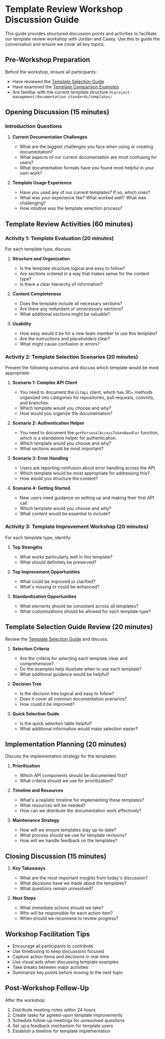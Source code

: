 # Template Review Workshop Discussion Guide

This guide provides structured discussion points and activities to facilitate our template review workshop with Jordan and Casey. Use this to guide the conversation and ensure we cover all key topics.

## Pre-Workshop Preparation

Before the workshop, ensure all participants:
- Have reviewed the [Template Selection Guide](../documentation-standards/templates/template-selection-guide.md)
- Have examined the [Template Comparison Examples](./template-comparison-examples.md)
- Are familiar with the current template structure in `project-management/documentation-standards/templates/`

## Opening Discussion (15 minutes)

### Introduction Questions

1. **Current Documentation Challenges**
   - What are the biggest challenges you face when using or creating documentation?
   - What aspects of our current documentation are most confusing for users?
   - What documentation formats have you found most helpful in your own work?

2. **Template Usage Experience**
   - Have you used any of our current templates? If so, which ones?
   - What was your experience like? What worked well? What was challenging?
   - How intuitive was the template selection process?

## Template Review Activities (60 minutes)

### Activity 1: Template Evaluation (20 minutes)

For each template type, discuss:

1. **Structure and Organization**
   - Is the template structure logical and easy to follow?
   - Are sections ordered in a way that makes sense for the content type?
   - Is there a clear hierarchy of information?

2. **Content Completeness**
   - Does the template include all necessary sections?
   - Are there any redundant or unnecessary sections?
   - What additional sections might be valuable?

3. **Usability**
   - How easy would it be for a new team member to use this template?
   - Are the instructions and placeholders clear?
   - What might cause confusion or errors?

### Activity 2: Template Selection Scenarios (20 minutes)

Present the following scenarios and discuss which template would be most appropriate:

1. **Scenario 1: Complex API Client**
   - You need to document the `GitApi` client, which has 30+ methods organized into categories for repositories, pull requests, commits, and branches.
   - Which template would you choose and why?
   - How would you organize the documentation?

2. **Scenario 2: Authentication Helper**
   - You need to document the `getPersonalAccessTokenHandler` function, which is a standalone helper for authentication.
   - Which template would you choose and why?
   - What sections would be most important?

3. **Scenario 3: Error Handling**
   - Users are reporting confusion about error handling across the API.
   - Which template would be most appropriate for addressing this?
   - How would you structure the content?

4. **Scenario 4: Getting Started**
   - New users need guidance on setting up and making their first API call.
   - Which template would you choose and why?
   - What content would be essential to include?

### Activity 3: Template Improvement Workshop (20 minutes)

For each template type, identify:

1. **Top Strengths**
   - What works particularly well in this template?
   - What should definitely be preserved?

2. **Top Improvement Opportunities**
   - What could be improved or clarified?
   - What's missing or could be enhanced?

3. **Standardization Opportunities**
   - What elements should be consistent across all templates?
   - What customizations should be allowed for each template type?

## Template Selection Guide Review (20 minutes)

Review the [Template Selection Guide](../documentation-standards/templates/template-selection-guide.md) and discuss:

1. **Selection Criteria**
   - Are the criteria for selecting each template clear and comprehensive?
   - Do the examples help illustrate when to use each template?
   - What additional guidance would be helpful?

2. **Decision Tree**
   - Is the decision tree logical and easy to follow?
   - Does it cover all common documentation scenarios?
   - How could it be improved?

3. **Quick Selection Guide**
   - Is the quick selection table helpful?
   - What additional information would make selection easier?

## Implementation Planning (20 minutes)

Discuss the implementation strategy for the templates:

1. **Prioritization**
   - Which API components should be documented first?
   - What criteria should we use for prioritization?

2. **Timeline and Resources**
   - What's a realistic timeline for implementing these templates?
   - What resources will be needed?
   - How can we distribute the documentation work effectively?

3. **Maintenance Strategy**
   - How will we ensure templates stay up-to-date?
   - What process should we use for template revisions?
   - How will we handle feedback on the templates?

## Closing Discussion (15 minutes)

1. **Key Takeaways**
   - What are the most important insights from today's discussion?
   - What decisions have we made about the templates?
   - What questions remain unresolved?

2. **Next Steps**
   - What immediate actions should we take?
   - Who will be responsible for each action item?
   - When should we reconvene to review progress?

## Workshop Facilitation Tips

- Encourage all participants to contribute
- Use timeboxing to keep discussions focused
- Capture action items and decisions in real-time
- Use visual aids when discussing template examples
- Take breaks between major activities
- Summarize key points before moving to the next topic

## Post-Workshop Follow-Up

After the workshop:
1. Distribute meeting notes within 24 hours
2. Create tasks for agreed-upon template improvements
3. Schedule follow-up meetings for unresolved questions
4. Set up a feedback mechanism for template users
5. Establish a timeline for template implementation 